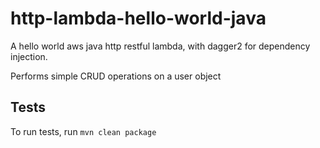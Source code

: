 # http-lambda-hello-world-java

A hello world aws java http restful lambda, with dagger2 for dependency injection.

Performs simple CRUD operations on a user object 

## Tests
To run tests, run ```mvn clean package```
